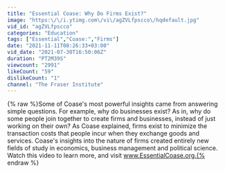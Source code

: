 ```yaml
---
title: "Essential Coase: Why Do Firms Exist?"
image: "https:\/\/i.ytimg.com\/vi\/agZVLfpscco\/hqdefault.jpg"
vid_id: "agZVLfpscco"
categories: "Education"
tags: ["Essential","Coase:","Firms"]
date: "2021-11-11T08:26:33+03:00"
vid_date: "2021-07-30T16:50:06Z"
duration: "PT2M39S"
viewcount: "2991"
likeCount: "59"
dislikeCount: "1"
channel: "The Fraser Institute"
---
```

{% raw %}Some of Coase's most powerful insights came from answering simple questions. For example, why do businesses exist? As in, why do some people join together to create firms and businesses, instead of just working on their own? As Coase explained, firms exist to minimize the transaction costs that people incur when they exchange goods and services. Coase's insights into the nature of firms created entirely new fields of study in economics, business management and political science. Watch this video to learn more, and visit www.EssentialCoase.org.{% endraw %}
